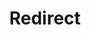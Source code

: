 ﻿---
layout: src/layouts/Redirect.astro
title: Redirect
redirect: https://octopus.com/docs/security/built-in-worker
pubDate:  2023-01-01
navSearch: false
navSitemap: false
navMenu: false
---
